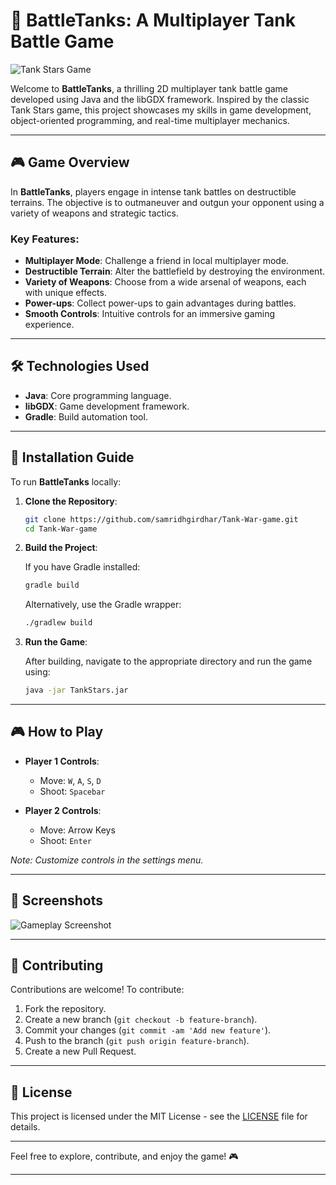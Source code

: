 

# 🚀 BattleTanks: A Multiplayer Tank Battle Game

![Tank Stars Game](https://github.com/samridhgirdhar/BattleTanks/assets/logo.png)

Welcome to **BattleTanks**, a thrilling 2D multiplayer tank battle game developed using Java and the libGDX framework. Inspired by the classic Tank Stars game, this project showcases my skills in game development, object-oriented programming, and real-time multiplayer mechanics.

---

## 🎮 Game Overview

In **BattleTanks**, players engage in intense tank battles on destructible terrains. The objective is to outmaneuver and outgun your opponent using a variety of weapons and strategic tactics.

### Key Features:

* **Multiplayer Mode**: Challenge a friend in local multiplayer mode.
* **Destructible Terrain**: Alter the battlefield by destroying the environment.
* **Variety of Weapons**: Choose from a wide arsenal of weapons, each with unique effects.
* **Power-ups**: Collect power-ups to gain advantages during battles.
* **Smooth Controls**: Intuitive controls for an immersive gaming experience.

---

## 🛠️ Technologies Used

* **Java**: Core programming language.
* **libGDX**: Game development framework.
* **Gradle**: Build automation tool.
---

## 🚀 Installation Guide

To run **BattleTanks** locally:

1. **Clone the Repository**:

   ```bash
   git clone https://github.com/samridhgirdhar/Tank-War-game.git
   cd Tank-War-game
   ```

2. **Build the Project**:

   If you have Gradle installed:

   ```bash
   gradle build
   ```

   Alternatively, use the Gradle wrapper:

   ```bash
   ./gradlew build
   ```

3. **Run the Game**:

   After building, navigate to the appropriate directory and run the game using:

   ```bash
   java -jar TankStars.jar
   ```

---

## 🎮 How to Play

* **Player 1 Controls**:

  * Move: `W`, `A`, `S`, `D`
  * Shoot: `Spacebar`

* **Player 2 Controls**:

  * Move: Arrow Keys
  * Shoot: `Enter`

*Note: Customize controls in the settings menu.*

---

## 📸 Screenshots

![Gameplay Screenshot](https://github.com/samridhgirdhar/BattleTanks/assets/screenshot.jpeg)

---

## 🧪 Contributing

Contributions are welcome! To contribute:

1. Fork the repository.
2. Create a new branch (`git checkout -b feature-branch`).
3. Commit your changes (`git commit -am 'Add new feature'`).
4. Push to the branch (`git push origin feature-branch`).
5. Create a new Pull Request.

---

## 📄 License

This project is licensed under the MIT License - see the [LICENSE](LICENSE) file for details.

---

Feel free to explore, contribute, and enjoy the game! 🎮

---
